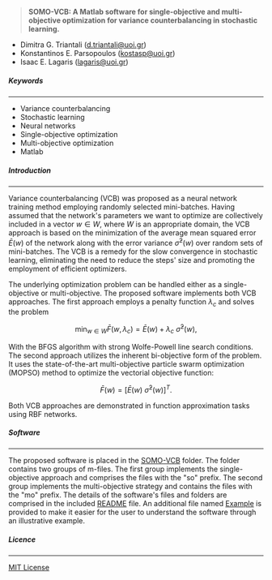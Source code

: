 > **SOMO-VCB: A Matlab software for single-objective and multi-objective optimization for variance counterbalancing in stochastic learning.**
- Dimitra G. Triantali (d.triantali@uoi.gr)
- Konstantinos E. Parsopoulos (kostasp@uoi.gr)
- Isaac E. Lagaris (lagaris@uoi.gr)

##### Keywords
---
- Variance counterbalancing
- Stochastic learning 
- Neural networks
- Single-objective optimization
- Multi-objective optimization
- Matlab

##### Introduction
---

Variance counterbalancing (VCB) was proposed as a neural network training method employing randomly selected mini-batches. Having assumed that the network's parameters we want to optimize are collectively included in a vector $w \in W$, where $W$ is an appropriate domain, the VCB approach is based on the minimization of the average mean squared error $\bar{E}(w)$ of the network along with the error variance $\bar{\sigma}^2(w)$ over random sets of mini-batches. The VCB is a remedy for the slow convergence in stochastic learning, eliminating the need to reduce the steps' size and promoting the employment of efficient optimizers. 

The underlying optimization problem can be handled either as a single-objective or multi-objective. The proposed software implements both VCB approaches. The first approach employs a penalty function $\lambda_{c}$ and solves the problem 

$$\min_{w \in W} \bar{F}(w,\lambda_{c}) = \bar{E}(w) + \lambda_{c}  \text{   } \bar{\sigma}^2(w),$$ 

With the BFGS algorithm with strong Wolfe-Powell line search conditions. The second approach utilizes the inherent bi-objective form of the problem. It uses the state-of-the-art multi-objective particle swarm optimization (MOPSO) method to optimize the vectorial objective function:

$$\bar{F}(w) = \left[ \bar{E}(w) \text{            } \text{            } \bar{\sigma}^2(w) \right]^T.$$

Both VCB approaches are demonstrated in function approximation tasks using RBF networks.

##### Software
---

The proposed software is placed in the [SOMO-VCB](https://github.com/DimitraTriantali/SOMO-VCB/tree/main/SOMO-VCB) folder. The folder contains two groups of m-files. The first group implements the single-objective approach and comprises the files with the "so" prefix. The second group implements the multi-objective strategy and contains the files with the "mo" prefix. The details of the software's files and folders are comprised in the included [README](https://github.com/DimitraTriantali/SOMO-VCB/blob/main/SOMO-VCB/README.pdf) file. An additional file named [Example](https://github.com/DimitraTriantali/SOMO-VCB/blob/main/Example.pdf) is provided to make it easier for the user to understand the software through an illustrative example.

##### Licence
---

[MIT License](https://github.com/DimitraTriantali/SOMO-VCB/blob/main/LICENSE.txt)
